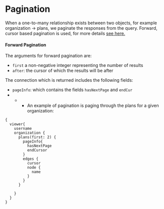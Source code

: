 # Pagination

When a one-to-many relationship exists between two objects, for example organization -&gt; plans, we paginate the responses from the query. Forward, cursor based pagination is used, for more details [see here.](http://graphql.org/learn/pagination/)

#### Forward Pagination

The arguments for forward pagination are:

* `first`  a non-negative integer representing the number of results
* `after`: the cursor of which the results will be after

The connection which is returned includes the following fields:

* `pageInfo`: which contains the fields `hasNextPage` and `endCur`
* * * An example of pagination is paging through the plans for a given organization:

```
{
  viewer{
    username
    organization {
      plans(first: 2) {
        pageInfo{
          hasNextPage
          endCursor
        }
        edges {
          cursor
          node {
            name            
          }
        }
      }

    }
  }
}
```



